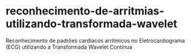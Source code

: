 # reconhecimento-de-arritmias-utilizando-transformada-wavelet
Reconhecimento de padrões cardíacos arrítmicos no Eletrocardiograma (ECG) utilizando a Transformada Wavelet Contínua
